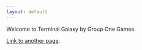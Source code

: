 ```yaml
---
layout: default
---
```


Welcome to Terminal Galaxy by Group One Games.

[Link to another page](another-page).
